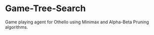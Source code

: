 # Game-Tree-Search
 
Game playing agent for Othello using Minimax and Alpha-Beta Pruning algorithms.

